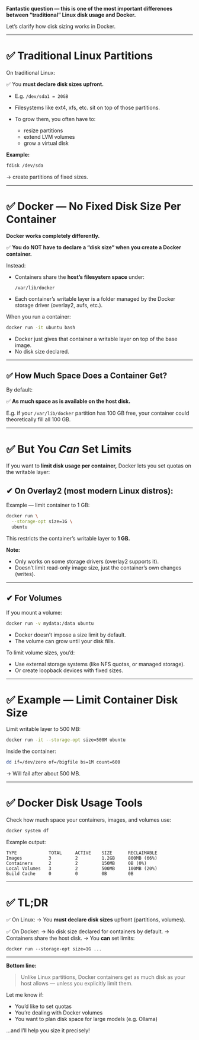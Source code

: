 **Fantastic question — this is one of the most important differences between “traditional” Linux disk usage and Docker.**

Let’s clarify how disk sizing works in Docker.

---

# ✅ Traditional Linux Partitions

On traditional Linux:

✅ You **must declare disk sizes upfront.**

* E.g. `/dev/sda1 = 20GB`
* Filesystems like ext4, xfs, etc. sit on top of those partitions.
* To grow them, you often have to:

  * resize partitions
  * extend LVM volumes
  * grow a virtual disk

**Example:**

```bash
fdisk /dev/sda
```

→ create partitions of fixed sizes.

---

# ✅ Docker — No Fixed Disk Size Per Container

**Docker works completely differently.**

✅ **You do NOT have to declare a “disk size” when you create a Docker container.**

Instead:

* Containers share the **host’s filesystem space** under:

  ```
  /var/lib/docker
  ```

* Each container’s writable layer is a folder managed by the Docker storage driver (overlay2, aufs, etc.).

When you run a container:

```bash
docker run -it ubuntu bash
```

* Docker just gives that container a writable layer on top of the base image.
* No disk size declared.

---

## ✅ How Much Space Does a Container Get?

By default:

✅ **As much space as is available on the host disk.**

E.g. if your `/var/lib/docker` partition has 100 GB free, your container could theoretically fill all 100 GB.

---

# ✅ But You *Can* Set Limits

If you want to **limit disk usage per container,** Docker lets you set quotas on the writable layer:

## ✔ On Overlay2 (most modern Linux distros):

Example — limit container to 1 GB:

```bash
docker run \
  --storage-opt size=1G \
  ubuntu
```

This restricts the container’s writable layer to **1 GB.**

**Note:**

* Only works on some storage drivers (overlay2 supports it).
* Doesn’t limit read-only image size, just the container’s own changes (writes).

---

## ✔ For Volumes

If you mount a volume:

```bash
docker run -v mydata:/data ubuntu
```

* Docker doesn’t impose a size limit by default.
* The volume can grow until your disk fills.

To limit volume sizes, you’d:

* Use external storage systems (like NFS quotas, or managed storage).
* Or create loopback devices with fixed sizes.

---

# ✅ Example — Limit Container Disk Size

Limit writable layer to 500 MB:

```bash
docker run -it --storage-opt size=500M ubuntu
```

Inside the container:

```bash
dd if=/dev/zero of=/bigfile bs=1M count=600
```

→ Will fail after about 500 MB.

---

# ✅ Docker Disk Usage Tools

Check how much space your containers, images, and volumes use:

```bash
docker system df
```

Example output:

```
TYPE            TOTAL     ACTIVE    SIZE      RECLAIMABLE
Images          3         2         1.2GB     800MB (66%)
Containers      2         2         150MB     0B (0%)
Local Volumes   3         2         500MB     100MB (20%)
Build Cache     0         0         0B        0B
```

---

# ✅ TL;DR

✅ On Linux:
→ You **must declare disk sizes** upfront (partitions, volumes).

✅ On Docker:
→ No disk size declared for containers by default.
→ Containers share the host disk.
→ You **can** set limits:

```
docker run --storage-opt size=1G ...
```

---

**Bottom line:**

> Unlike Linux partitions, Docker containers get as much disk as your host allows — unless you explicitly limit them.

Let me know if:

* You’d like to set quotas
* You’re dealing with Docker volumes
* You want to plan disk space for large models (e.g. Ollama)

…and I’ll help you size it precisely!



